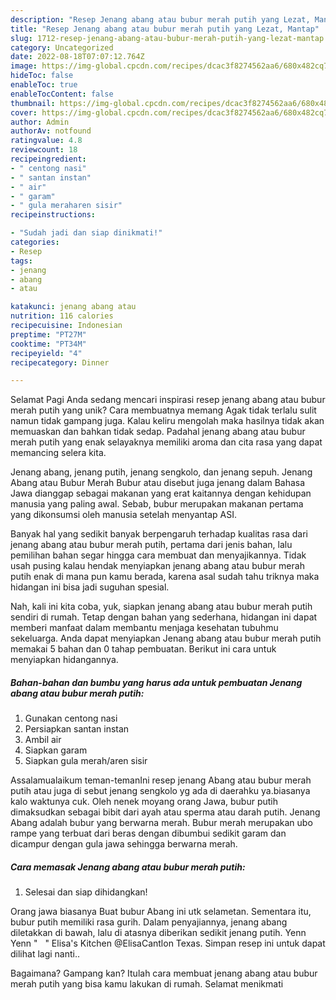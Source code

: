 ```yaml
---
description: "Resep Jenang abang atau bubur merah putih yang Lezat, Mantap"
title: "Resep Jenang abang atau bubur merah putih yang Lezat, Mantap"
slug: 1712-resep-jenang-abang-atau-bubur-merah-putih-yang-lezat-mantap
category: Uncategorized
date: 2022-08-18T07:07:12.764Z
image: https://img-global.cpcdn.com/recipes/dcac3f8274562aa6/680x482cq70/jenang-abang-atau-bubur-merah-putih-foto-resep-utama.jpg
hideToc: false
enableToc: true
enableTocContent: false
thumbnail: https://img-global.cpcdn.com/recipes/dcac3f8274562aa6/680x482cq70/jenang-abang-atau-bubur-merah-putih-foto-resep-utama.jpg
cover: https://img-global.cpcdn.com/recipes/dcac3f8274562aa6/680x482cq70/jenang-abang-atau-bubur-merah-putih-foto-resep-utama.jpg
author: Admin
authorAv: notfound
ratingvalue: 4.8
reviewcount: 18
recipeingredient:
- " centong nasi"
- " santan instan"
- " air"
- " garam"
- " gula meraharen sisir"
recipeinstructions:

- "Sudah jadi dan siap dinikmati!"
categories:
- Resep
tags:
- jenang
- abang
- atau

katakunci: jenang abang atau 
nutrition: 116 calories
recipecuisine: Indonesian
preptime: "PT27M"
cooktime: "PT34M"
recipeyield: "4"
recipecategory: Dinner

---
```



Selamat Pagi Anda sedang mencari inspirasi resep jenang abang atau bubur merah putih yang unik? Cara membuatnya memang Agak tidak terlalu sulit namun tidak gampang juga. Kalau keliru mengolah maka hasilnya tidak akan memuaskan dan bahkan tidak sedap. Padahal jenang abang atau bubur merah putih yang enak selayaknya memiliki aroma dan cita rasa yang dapat memancing selera kita.


Jenang abang, jenang putih, jenang sengkolo, dan jenang sepuh. Jenang Abang atau Bubur Merah Bubur atau disebut juga jenang dalam Bahasa Jawa dianggap sebagai makanan yang erat kaitannya dengan kehidupan manusia yang paling awal. Sebab, bubur merupakan makanan pertama yang dikonsumsi oleh manusia setelah menyantap ASI.

Banyak hal yang sedikit banyak berpengaruh terhadap kualitas rasa dari jenang abang atau bubur merah putih, pertama dari jenis bahan, lalu pemilihan bahan segar hingga cara membuat dan menyajikannya. Tidak usah pusing kalau hendak menyiapkan jenang abang atau bubur merah putih enak di mana pun kamu berada, karena asal sudah tahu triknya maka hidangan ini bisa jadi suguhan spesial.


Nah, kali ini kita coba, yuk, siapkan jenang abang atau bubur merah putih sendiri di rumah. Tetap dengan bahan yang sederhana, hidangan ini dapat memberi manfaat dalam membantu menjaga kesehatan tubuhmu sekeluarga. Anda dapat menyiapkan Jenang abang atau bubur merah putih memakai 5 bahan dan 0 tahap pembuatan. Berikut ini cara untuk menyiapkan hidangannya.

<!--inarticleads1-->

##### Bahan-bahan dan bumbu yang harus ada untuk pembuatan Jenang abang atau bubur merah putih:

1. Gunakan  centong nasi
1. Persiapkan  santan instan
1. Ambil  air
1. Siapkan  garam
1. Siapkan  gula merah/aren sisir


Assalamualaikum teman-temanIni resep jenang Abang atau bubur merah putih atau juga di sebut jenang sengkolo yg ada di daerahku ya.biasanya kalo waktunya cuk. Oleh nenek moyang orang Jawa, bubur putih dimaksudkan sebagai bibit dari ayah atau sperma atau darah putih. Jenang Abang adalah bubur yang berwarna merah. Bubur merah merupakan ubo rampe yang terbuat dari beras dengan dibumbui sedikit garam dan dicampur dengan gula jawa sehingga berwarna merah. 

<!--inarticleads2-->

##### Cara memasak Jenang abang atau bubur merah putih:


1. Selesai dan siap dihidangkan!

Orang jawa biasanya Buat bubur Abang ini utk selametan. Sementara itu, bubur putih memiliki rasa gurih. Dalam penyajiannya, jenang abang diletakkan di bawah, lalu di atasnya diberikan sedikit jenang putih. Yenn Yenn &#34; ️ ️ ️&#34; Elisa&#39;s Kitchen @ElisaCantlon Texas. Simpan resep ini untuk dapat dilihat lagi nanti.. 

Bagaimana? Gampang kan? Itulah cara membuat jenang abang atau bubur merah putih yang bisa kamu lakukan di rumah. Selamat menikmati
